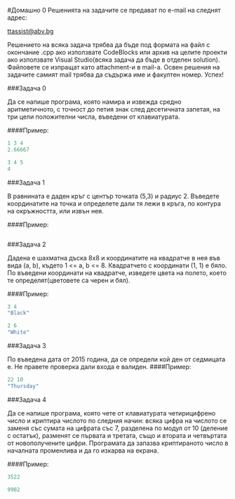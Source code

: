 #Домашно 0
Решенията на задачите се предават по e-mail на следнят адрес:

ttassist@abv.bg

Решението на всяка задача трябва да бъде под формата на файл с окончание .cpp ако използвате CodeBlocks или архив на целите проекти ако използвате Visual Studio(всяка задача да бъде в отделен solution). Файловете се изпращат като attachment-и в mail-a. Освен решения на задачите самият mail трябва да съдържа име и факултен номер. Успех!


###Задача 0

Да се напише програма, която намира и извежда средно аритметичното, с точност до петия знак след десетичната запетая, на три цели положителни числа, въведени от клавиатурата.

####Пример:
```C++
1 3 4
2.66667

3 4 5
4
```

###Задача 1

В равнината е даден кръг с център точката (5,3) и радиус 2. Въведете координатите на точка и определете дали тя лежи в кръга, по контура на окръжността, или извън нея.

####Пример:
```C++

```

###Задача 2

Дадена е шахматна дъска 8х8 и координатите на квадратче в нея във вида (a, b), където 1 <= а, b <= 8. Квадратчето с координати (1, 1) е бяло. По въведени координати на квадратче, изведете цвета на полето, което те определят(цветовете са черен и бял).

####Пример:
```C++
3 4 
"Black"

2 6
"White"
```
###Задача 3

По въведена дата от 2015 година, да се определи кой ден от седмицата е. Не правете проверка дали входа е валиден.
####Пример:
```C++
22 10 
"Thursday"
```

###Задача 4

Да се напише програма, която чете от клавиатурата четирицифрено число и криптира числото по следния начин: всяка цифра на числото сe заменя със сумата на цифрата със 7, разделена по модул от 10 (деление с остатък), разменят се първата и третата, също и втората и четвъртата от новополучените цифри. Програмата да запазва криптираното число в началната променлива и да го изкарва на екрана.

####Пример:
```C++
3522

9902
```
